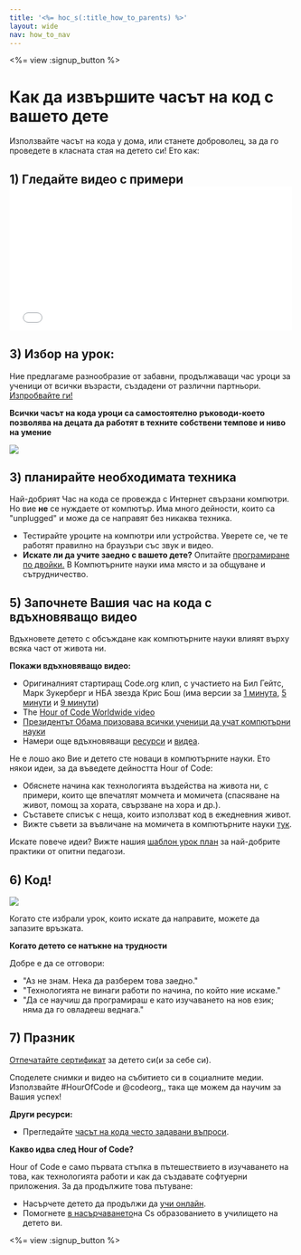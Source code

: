 ```yaml
---
title: '<%= hoc_s(:title_how_to_parents) %>'
layout: wide
nav: how_to_nav
---
```

<%= view :signup_button %>

# Как да извършите часът на код с вашето дете

Използвайте часът на кода у дома, или станете доброволец, за да го проведете в класната стая на детето си! Ето как:

## 1) Гледайте видео с примери <iframe width="500" height="255" src="//www.youtube.com/embed/SrnvvWDm73k" frameborder="0" allowfullscreen mark="crwd-mark"></iframe> 

## 3) Избор на урок:

Ние предлагаме разнообразие от забавни, продължаващи час уроци за ученици от всички възрасти, създадени от различни партньори. [ Изпробвайте ги!](<%= resolve_url('https://code. org/learn') %>)

**Всички часът на кода уроци са самостоятелно ръководи-което позволява на децата да работят в техните собствени темпове и ниво на умение**

[![](/images/fit-700/tutorials.png)](<%= resolve_url('/learn') %>)

## 3) планирайте необходимата техника

Най-добрият Час на кода се провежда с Интернет свързани компютри. Но вие **не** се нуждаете от компютър. Има много дейности, които са "unplugged" и може да се направят без никаква техника.

- Тестирайте уроците на компютри или устройства. Уверете се, че те работят правилно на браузъри със звук и видео.
- **Искате ли да учите заедно с вашето дете?** Опитайте [ програмиране по двойки.](http://www.ncwit.org/resources/pair-programming-box-power-collaborative-learning) В Компютърните науки има място и за общуване и сътрудничество.

## 5) Започнете Вашия час на кода с вдъхновяващо видео

Вдъхновете детето с обсъждане как компютърните науки влияят върху всяка част от живота ни.

**Покажи вдъхновяващо видео:**

- Оригиналният стартиращ Code.org клип, с участието на Бил Гейтс, Марк Зукерберг и НБА звезда Крис Бош (има версии за [ 1 минута](https://www.youtube.com/watch?v=qYZF6oIZtfc), [ 5 минути](https://www.youtube.com/watch?v=nKIu9yen5nc) и [ 9 минути](https://www.youtube.com/watch?v=dU1xS07N-FA))
- The [Hour of Code Worldwide video](https://www.youtube.com/watch?v=KsOIlDT145A)
- [Президентът Обама призовава всички ученици да учат компютърни науки](https://www.youtube.com/watch?v=6XvmhE1J9PY)
- Намери още вдъхновяващи [ ресурси](<%= resolve_url('https://code.org/inspire') %>) и [ видеа](https://www.youtube.com/playlist?list=PLzdnOPI1iJNfpD8i4Sx7U0y2MccnrNZuP).

Не е лошо ако Вие и детето сте новаци в компютърните науки. Ето някои идеи, за да въведете дейността Hour of Code:

- Обяснете начина как технологията въздейства на живота ни, с примери, които ще впечатлят момчета и момичета (спасяване на живот, помощ за хората, свързване на хора и др.).
- Съставете списък с неща, които използват код в ежедневния живот.
- Вижте съвети за въвличане на момичета в компютърните науки [тук](<%= resolve_url('https://code.org/girls') %>).

Искате повече идеи? Вижте нашия [ шаблон урок план](/files/AfterschoolEducatorLessonPlanOutline.docx) за най-добрите практики от опитни педагози.

## 6) Код!

<img src="/images/fit-700/tutorial-short-link.png" />

Когато сте избрали урок, които искате да направите, можете да запазите връзката.

**Когато детето се натъкне на трудности**

Добре е да се отговори:

- "Аз не знам. Нека да разберем това заедно."
- "Технологията не винаги работи по начина, по който ние искаме."
- "Да се научиш да програмираш е като изучаването на нов език; няма да го овладееш веднага."

## 7) Празник

[ Отпечатайте сертификат](<%= resolve_url('https://code.org/certificates') %>) за детето си(и за себе си).

Споделете снимки и видео на събитието си в социалните медии. Използвайте #HourOfCode и @codeorg,, така ще можем да научим за Вашия успех!

**Други ресурси:**

- Прегледайте [ часът на кода често задавани въпроси](https://support.code.org/hc/en-us/categories/200147083-Hour-of-Code).

**Какво идва след Hour of Code?**

Hour of Code е само първата стъпка в пътешествието в изучаването на това, как технологията работи и как да създавате софтуерни приложения. За да продължите това пътуване:

- Насърчете детето да продължи да [ учи онлайн](<%= resolve_url('https://code.org/learn/beyond') %>).
- Помогнете [в насърчаването](<%= resolve_url('/promote') %>)на Cs образованието в училището на детето ви.

<%= view :signup_button %>